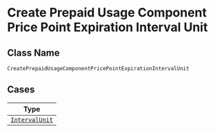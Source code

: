 
# Create Prepaid Usage Component Price Point Expiration Interval Unit

## Class Name

`CreatePrepaidUsageComponentPricePointExpirationIntervalUnit`

## Cases

| Type |
|  --- |
| [`IntervalUnit`](../../../doc/models/interval-unit.md) |

